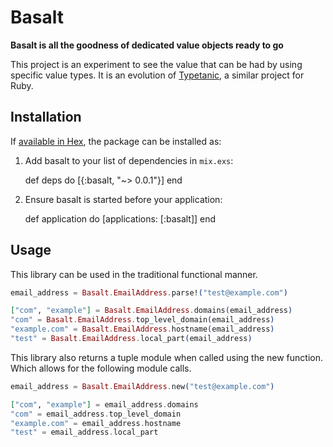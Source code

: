 # Basalt

**Basalt is all the goodness of dedicated value objects ready to go**

This project is an experiment to see the value that can be had by using specific value types.
It is an evolution of [Typetanic](https://github.com/CrowdHailer/typetanic), a similar project for Ruby.

## Installation

If [available in Hex](https://hex.pm/docs/publish), the package can be installed as:

  1. Add basalt to your list of dependencies in `mix.exs`:

        def deps do
          [{:basalt, "~> 0.0.1"}]
        end

  2. Ensure basalt is started before your application:

        def application do
          [applications: [:basalt]]
        end

## Usage

This library can be used in the traditional functional manner.

```elixir
email_address = Basalt.EmailAddress.parse!("test@example.com")

["com", "example"] = Basalt.EmailAddress.domains(email_address)
"com" = Basalt.EmailAddress.top_level_domain(email_address)
"example.com" = Basalt.EmailAddress.hostname(email_address)
"test" = Basalt.EmailAddress.local_part(email_address)
```

This library also returns a tuple module when called using the new function. Which allows for the following module calls.

```elixir
email_address = Basalt.EmailAddress.new("test@example.com")

["com", "example"] = email_address.domains
"com" = email_address.top_level_domain
"example.com" = email_address.hostname
"test" = email_address.local_part
```
